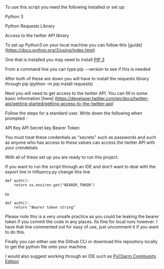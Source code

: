 To use this script you need the following installed or set up:

Python 3

Python Requests Library

Access to the twitter API  library


To set up Python3 on your local machine you can follow this [guide]
(https://docs.python.org/3/using/index.html)

One that is installed you may need to install [PIP 3](https://docs.python.org/3/installing/index.html)

From a command line you can type pip --version to see if this is needed

After both of these are down you will have to install the requests library through pip
(python -m pip install requests)

Next you will need to get access to the twitter API. You can fill in some basic information [here]
(https://developer.twitter.com/en/docs/twitter-api/getting-started/getting-access-to-the-twitter-api)

Follow the steps for a standard user. Write down the following when prompted -

API Key
API Secret key
Bearer Token

You must treat these credentials as "secrets" such as passwords and such as anyone who 
has access to these values can access the twitter API with your crendetials

With all of these set up you are ready to run this project.

If you want to run the script through an IDE and don't want to 
deal with the export line in Influency.py change this line
```
def auth():
    return os.environ.get("BEARER_TOKEN")
```

to
```
def auth():
    return "Bearer token string"
```

Please note this is a very unsafe practice as you could be leaking
the bearer token if you commit the code in any places. Its 
fine for local runs however. I have that line commented out for
easy of use, just uncomment it if you want to do this.

Finally you can either use the Github CLI or download this repository locally
to get the python file onto your machine.

I would also suggest working through an IDE such as
[PyCharm Community Edition](https://www.jetbrains.com/pycharm/download/#section=windows)